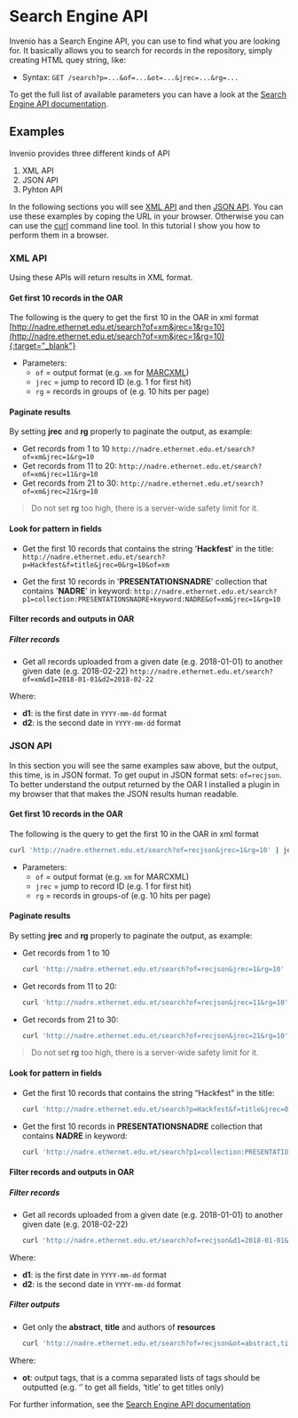 # Search Engine API

Invenio has a Search Engine API, you can use to find what you are looking for. It basically allows you to search for records in the repository, simply creating HTML quey string, like:

* Syntax: `GET /search?p=...&of=...&ot=...&jrec=...&rg=...`

To get the full list of available parameters you can have a look at the [Search Engine API documentation](https://nadre.ethernet.edu.et/help/hacking/search-engine-api).

## Examples

Invenio provides three different kinds of API

1. XML API
2. JSON API
3. Pyhton API

In the following sections you will see [XML API](#xmlapi) and then [JSON API](#jsonapi). You can use these examples by coping the URL in your browser. Otherwise you can can use the [curl](http://www.mit.edu/afs.new/sipb/user/ssen/src/curl-7.11.1/docs/curl.html) command line tool. In this tutorial I show you how to perform them in a browser.

### <a name="xmlapi" />XML API

Using these APIs will return results in XML format.

#### Get first 10 records in the OAR

The following is the query to get the first 10 in the OAR in xml format
[http://nadre.ethernet.edu.et/search?of=xm&jrec=1&rg=10](http://nadre.ethernet.edu.et/search?of=xm&jrec=1&rg=10){:target="_blank"}

  * Parameters:
    * `of` = output format (e.g. `xm` for [MARCXML](http://nadre.ethernet.edu.et/help/admin/howto-marc))
    * `jrec` = jump to record ID (e.g. 1 for first hit)
    * `rg` = records in groups of (e.g. 10 hits per page)

#### Paginate results

By setting **jrec** and **rg** properly to paginate the output, as example:

* Get records from 1 to 10
  `http://nadre.ethernet.edu.et/search?of=xm&jrec=1&rg=10`
* Get records from 11 to 20:
  `http://nadre.ethernet.edu.et/search?of=xm&jrec=11&rg=10`
* Get records from 21 to 30:
  `http://nadre.ethernet.edu.et/search?of=xm&jrec=21&rg=10`

> Do not set **rg** too high, there is a server-wide safety limit for it.

#### Look for pattern in fields

* Get the first 10 records that contains the string '**Hackfest**' in the title:
  `http://nadre.ethernet.edu.et/search?p=Hackfest&f=title&jrec=0&rg=10&of=xm`

* Get the first 10 records in '**PRESENTATIONSNADRE**' collection that contains '**NADRE**' in keyword:  `http://nadre.ethernet.edu.et/search?p1=collection:PRESENTATIONSNADRE+keyword:NADRE&of=xm&jrec=1&rg=10`

#### Filter records and outputs in OAR

##### Filter records
* Get all records uploaded from a given date (e.g. 2018-01-01) to another given date (e.g. 2018-02-22)
  `http://nadre.ethernet.edu.et/search?of=xm&d1=2018-01-01&d2=2018-02-22`

Where:
  * **d1**: is the first date in `YYYY-mm-dd` format
  * **d2**: is the second date in `YYYY-mm-dd` format

### <a name="jsonapi" />JSON API

In this section you will see the same examples saw above, but the output, this time, is in JSON format. To get ouput in JSON format sets: `of=recjson`.
To better understand the output returned by the OAR I installed a plugin in my browser that  that makes the JSON results human readable.

#### Get first 10 records in the OAR

The following is the query to get the first 10 in the OAR in xml format
  ```bash
  curl 'http://nadre.ethernet.edu.et/search?of=recjson&jrec=1&rg=10' | jq .
  ```

  * Parameters:
    * `of` = output format (e.g. `xm` for MARCXML)
    * `jrec` = jump to record ID (e.g. 1 for first hit)
    * `rg` = records in groups-of (e.g. 10 hits per page)

#### Paginate results

By setting **jrec** and **rg** properly to paginate the output, as example:

* Get records from 1 to 10
  ```bash
  curl 'http://nadre.ethernet.edu.et/search?of=recjson&jrec=1&rg=10' | jq .
  ```
* Get records from 11 to 20:
  ```bash
  curl 'http://nadre.ethernet.edu.et/search?of=recjson&jrec=11&rg=10' | jq .
  ```
* Get records from 21 to 30:
  ```bash
  curl 'http://nadre.ethernet.edu.et/search?of=recjson&jrec=21&rg=10' | jq .
  ```

> Do not set **rg** too high, there is a server-wide safety limit for it.

#### Look for pattern in fields

* Get the first 10 records that contains the string “Hackfest” in the title:
  ```bash
  curl 'http://nadre.ethernet.edu.et/search?p=Hackfest&f=title&jrec=0&rg=10&of=recjson' | jq .
  ```

* Get the first 10 records in **PRESENTATIONSNADRE** collection that contains **NADRE** in keyword:  
  ```bash
  curl 'http://nadre.ethernet.edu.et/search?p1=collection:PRESENTATIONSNADRE+keyword:NADRE&of=recjson&jrec=1&rg=10' | jq .
  ```

#### Filter records and outputs in OAR

##### Filter records
* Get all records uploaded from a given date (e.g. 2018-01-01) to another given date (e.g. 2018-02-22)
  ```bash
  curl 'http://nadre.ethernet.edu.et/search?of=recjson&d1=2018-01-01&d2=2018-02-22' | jq .
  ```

Where:
  * **d1**: is the first date in `YYYY-mm-dd` format
  * **d2**: is the second date in `YYYY-mm-dd` format

##### Filter outputs
* Get only the **abstract**, **title** and authors of **resources**
  ```bash
  curl 'http://nadre.ethernet.edu.et/search?of=recjson&ot=abstract,title,authors' | jq .
  ```

Where:
  * **ot**: output tags, that is a comma separated lists of tags should be outputted (e.g. ‘’ to get all fields, ‘title’ to get titles only)

For further information, see the [Search Engine API documentation](https://nadre.ethernet.edu.et/help/hacking/search-engine-api)

